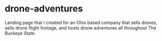 # drone-adventures
Landing page that I created for an Ohio based company that sells drones, sells drone flight footage, and hosts drone adventures all throughout The Buckeye State.
